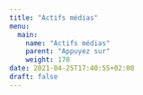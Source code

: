```yaml
---
title: "Actifs médias"
menu:
  main:
    name: "Actifs médias"
    parent: "Appuyez sur"
    weight: 170
date: 2021-04-25T17:40:55+02:00
draft: false
---
```


